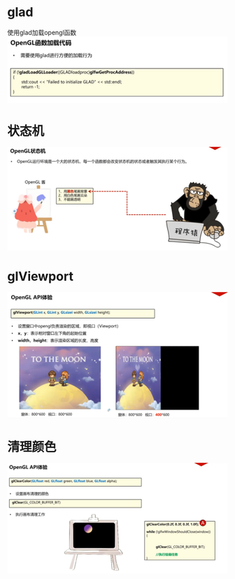 # glad
使用glad加载opengl函数
![输入图片说明](/imgs/2024-10-13/Ma4HDLKTUDr0Bs4a.png)
# 状态机
![输入图片说明](/imgs/2024-10-13/9F0NJiKi5mlfEp2l.png)
# glViewport
![输入图片说明](/imgs/2024-10-13/lsiyWa5khUFJWA0b.png)
# 清理颜色
![输入图片说明](/imgs/2024-10-13/UeFD4Ks59QySyqbu.png)
<!--stackedit_data:
eyJoaXN0b3J5IjpbNDgyNzQzNDc4XX0=
-->